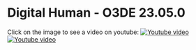 # Digital Human - O3DE 23.05.0
Click on the image to see a video on youtube:
[![Youtube video](https://github.com/leonardolimaArt/Digital-Human/blob/main/sem%20título-f001117.png)](https://www.youtube.com/watch?v=WV5t1CVqKdc)
[![Youtube video](https://github.com/leonardolimaArt/Digital-Human/blob/main/sem%20título-f000000.png)](https://www.youtube.com/watch?v=WV5t1CVqKdc)
